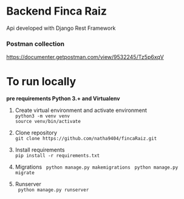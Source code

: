 # Backend Finca Raiz
Api developed with Django Rest Framework

### Postman collection 
https://documenter.getpostman.com/view/9532245/Tz5p6xqV

# To run locally  
**pre requirements Python 3.+ and Virtualenv**  
1. Create virtual environment and activate environment  
`python3 -m venv venv`  
`source venv/bin/activate`

2. Clone repository   
`git clone https://github.com/natha9404/fincaRaiz.git`

3. Install requirements   
`pip install -r requirements.txt`

4. Migrations
` python manage.py makemigrations`
` python manage.py migrate`

5. Runserver   
` python manage.py runserver`
